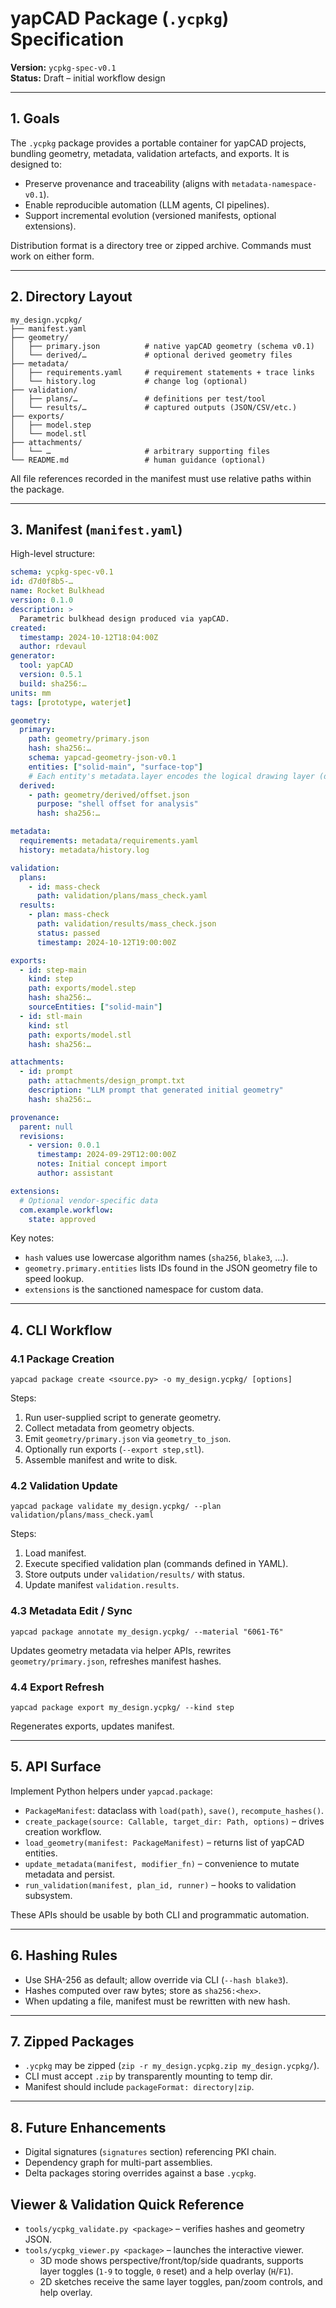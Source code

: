 # yapCAD Package (`.ycpkg`) Specification

**Version:** `ycpkg-spec-v0.1`  
**Status:** Draft – initial workflow design  

---

## 1. Goals

The `.ycpkg` package provides a portable container for yapCAD projects, bundling geometry, metadata, validation artefacts, and exports. It is designed to:

- Preserve provenance and traceability (aligns with `metadata-namespace-v0.1`).
- Enable reproducible automation (LLM agents, CI pipelines).
- Support incremental evolution (versioned manifests, optional extensions).

Distribution format is a directory tree or zipped archive. Commands must work on either form.

---

## 2. Directory Layout

```
my_design.ycpkg/
├── manifest.yaml
├── geometry/
│   ├── primary.json          # native yapCAD geometry (schema v0.1)
│   └── derived/…             # optional derived geometry files
├── metadata/
│   ├── requirements.yaml     # requirement statements + trace links
│   └── history.log           # change log (optional)
├── validation/
│   ├── plans/…               # definitions per test/tool
│   └── results/…             # captured outputs (JSON/CSV/etc.)
├── exports/
│   ├── model.step
│   └── model.stl
├── attachments/
│   └── …                     # arbitrary supporting files
└── README.md                 # human guidance (optional)
```

All file references recorded in the manifest must use relative paths within the package.

---

## 3. Manifest (`manifest.yaml`)

High-level structure:

```yaml
schema: ycpkg-spec-v0.1
id: d7d0f8b5-…
name: Rocket Bulkhead
version: 0.1.0
description: >
  Parametric bulkhead design produced via yapCAD.
created:
  timestamp: 2024-10-12T18:04:00Z
  author: rdevaul
generator:
  tool: yapCAD
  version: 0.5.1
  build: sha256:…
units: mm
tags: [prototype, waterjet]

geometry:
  primary:
    path: geometry/primary.json
    hash: sha256:…
    schema: yapcad-geometry-json-v0.1
    entities: ["solid-main", "surface-top"]
    # Each entity's metadata.layer encodes the logical drawing layer (default "default").
  derived:
    - path: geometry/derived/offset.json
      purpose: "shell offset for analysis"
      hash: sha256:…

metadata:
  requirements: metadata/requirements.yaml
  history: metadata/history.log

validation:
  plans:
    - id: mass-check
      path: validation/plans/mass_check.yaml
  results:
    - plan: mass-check
      path: validation/results/mass_check.json
      status: passed
      timestamp: 2024-10-12T19:00:00Z

exports:
  - id: step-main
    kind: step
    path: exports/model.step
    hash: sha256:…
    sourceEntities: ["solid-main"]
  - id: stl-main
    kind: stl
    path: exports/model.stl
    hash: sha256:…

attachments:
  - id: prompt
    path: attachments/design_prompt.txt
    description: "LLM prompt that generated initial geometry"
    hash: sha256:…

provenance:
  parent: null
  revisions:
    - version: 0.0.1
      timestamp: 2024-09-29T12:00:00Z
      notes: Initial concept import
      author: assistant

extensions:
  # Optional vendor-specific data
  com.example.workflow:
    state: approved
```

Key notes:

- `hash` values use lowercase algorithm names (`sha256`, `blake3`, …).
- `geometry.primary.entities` lists IDs found in the JSON geometry file to speed lookup.
- `extensions` is the sanctioned namespace for custom data.

---

## 4. CLI Workflow

### 4.1 Package Creation

`yapcad package create <source.py> -o my_design.ycpkg/ [options]`

Steps:
1. Run user-supplied script to generate geometry.
2. Collect metadata from geometry objects.
3. Emit `geometry/primary.json` via `geometry_to_json`.
4. Optionally run exports (`--export step,stl`).
5. Assemble manifest and write to disk.

### 4.2 Validation Update

`yapcad package validate my_design.ycpkg/ --plan validation/plans/mass_check.yaml`

Steps:
1. Load manifest.
2. Execute specified validation plan (commands defined in YAML).
3. Store outputs under `validation/results/` with status.
4. Update manifest `validation.results`.

### 4.3 Metadata Edit / Sync

`yapcad package annotate my_design.ycpkg/ --material "6061-T6"`

Updates geometry metadata via helper APIs, rewrites `geometry/primary.json`, refreshes manifest hashes.

### 4.4 Export Refresh

`yapcad package export my_design.ycpkg/ --kind step`

Regenerates exports, updates manifest.

---

## 5. API Surface

Implement Python helpers under `yapcad.package`:

- `PackageManifest`: dataclass with `load(path)`, `save()`, `recompute_hashes()`.
- `create_package(source: Callable, target_dir: Path, options)` – drives creation workflow.
- `load_geometry(manifest: PackageManifest)` – returns list of yapCAD entities.
- `update_metadata(manifest, modifier_fn)` – convenience to mutate metadata and persist.
- `run_validation(manifest, plan_id, runner)` – hooks to validation subsystem.

These APIs should be usable by both CLI and programmatic automation.

---

## 6. Hashing Rules

- Use SHA-256 as default; allow override via CLI (`--hash blake3`).
- Hashes computed over raw bytes; store as `sha256:<hex>`.
- When updating a file, manifest must be rewritten with new hash.

---

## 7. Zipped Packages

- `.ycpkg` may be zipped (`zip -r my_design.ycpkg.zip my_design.ycpkg/`).
- CLI must accept `.zip` by transparently mounting to temp dir.
- Manifest should include `packageFormat: directory|zip`.

---

## 8. Future Enhancements

- Digital signatures (`signatures` section) referencing PKI chain.
- Dependency graph for multi-part assemblies.
- Delta packages storing overrides against a base `.ycpkg`.
## Viewer & Validation Quick Reference

- `tools/ycpkg_validate.py <package>` – verifies hashes and geometry JSON.
- `tools/ycpkg_viewer.py <package>` – launches the interactive viewer.
  * 3D mode shows perspective/front/top/side quadrants, supports layer toggles (`1-9` to toggle, `0` reset) and a help overlay (`H`/`F1`).
  * 2D sketches receive the same layer toggles, pan/zoom controls, and help overlay.
